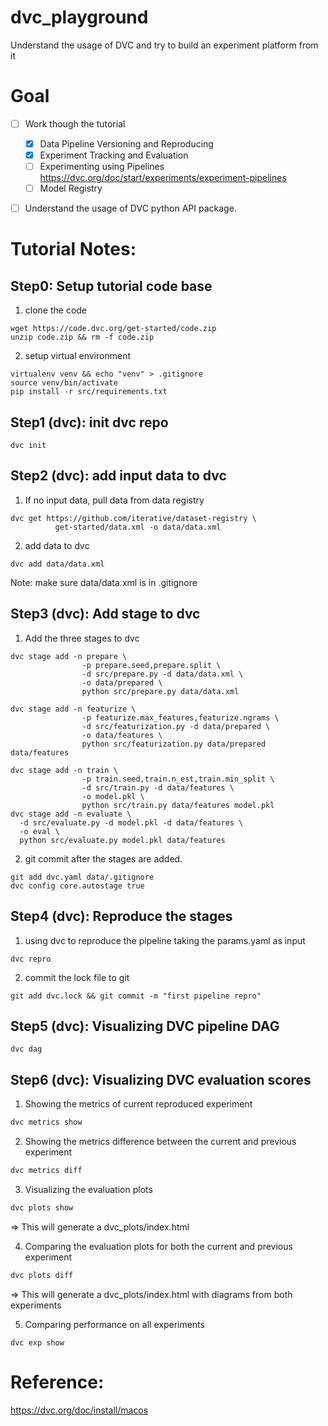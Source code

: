 # dvc_playground
Understand the usage of DVC and try to build an experiment platform from it

# Goal 

- [ ] Work though the tutorial
  - [X] Data Pipeline Versioning and Reproducing
  - [X] Experiment Tracking and Evaluation
  - [ ] Experimenting using Pipelines https://dvc.org/doc/start/experiments/experiment-pipelines
  - [ ] Model Registry
- [ ] Understand the usage of DVC python API package.


# Tutorial Notes:

## Step0: Setup tutorial code base

1. clone the code
```
wget https://code.dvc.org/get-started/code.zip
unzip code.zip && rm -f code.zip
```
2. setup virtual environment

```
virtualenv venv && echo "venv" > .gitignore
source venv/bin/activate
pip install -r src/requirements.txt
```
## Step1 (dvc): init dvc repo

```
dvc init
```

## Step2 (dvc): add input data to dvc

1. If no input data, pull data from data registry
```
dvc get https://github.com/iterative/dataset-registry \
          get-started/data.xml -o data/data.xml
```
2. add data to dvc
```
dvc add data/data.xml
```
Note: make sure data/data.xml is in .gitignore

## Step3 (dvc): Add stage to dvc

1. Add the three stages to dvc
```
dvc stage add -n prepare \
                -p prepare.seed,prepare.split \
                -d src/prepare.py -d data/data.xml \
                -o data/prepared \
                python src/prepare.py data/data.xml

dvc stage add -n featurize \
                -p featurize.max_features,featurize.ngrams \
                -d src/featurization.py -d data/prepared \
                -o data/features \
                python src/featurization.py data/prepared data/features

dvc stage add -n train \
                -p train.seed,train.n_est,train.min_split \
                -d src/train.py -d data/features \
                -o model.pkl \
                python src/train.py data/features model.pkl
dvc stage add -n evaluate \
  -d src/evaluate.py -d model.pkl -d data/features \
  -o eval \
  python src/evaluate.py model.pkl data/features
```
2. git commit after the stages are added.

```
git add dvc.yaml data/.gitignore
dvc config core.autostage true
```
## Step4 (dvc): Reproduce the stages 

1. using dvc to reproduce the pipeline taking the params.yaml as input
```
dvc repro
```
2. commit the lock file to git
```
git add dvc.lock && git commit -m "first pipeline repro"
```

## Step5 (dvc): Visualizing DVC pipeline DAG

```
dvc dag
```

## Step6 (dvc): Visualizing DVC evaluation scores

1. Showing the metrics of current reproduced experiment 

```bash
dvc metrics show
```

2. Showing the metrics difference between the current and previous experiment
```bash
dvc metrics diff
```

3. Visualizing the evaluation plots 

```bash
dvc plots show
```
=> This will generate a dvc_plots/index.html 

4. Comparing the evaluation plots for both the current and previous experiment

```bash
dvc plots diff
```

=> This will generate a dvc_plots/index.html with diagrams from both experiments

5. Comparing performance on all experiments

```
dvc exp show
```

# Reference:

https://dvc.org/doc/install/macos